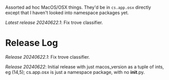 Assorted ad hoc MacOS/OSX things.
They'd be in `cs.app.osx` directly except that I haven't looked
into namespace packages yet.

*Latest release 20240622.1*:
Fix trove classifier.



# Release Log



*Release 20240622.1*:
Fix trove classifier.

*Release 20240622*:
Initial release with just macos_version as a tuple of ints, eg (14,5); cs.app.osx is just a namespace package, with no __init__.py.
